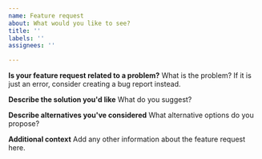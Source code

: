 ```yaml
---
name: Feature request
about: What would you like to see?
title: ''
labels: ''
assignees: ''

---
```


**Is your feature request related to a problem?**
What is the problem? If it is just an error, consider creating a bug report instead.

**Describe the solution you'd like**
What do you suggest?

**Describe alternatives you've considered**
What alternative options do you propose?

**Additional context**
Add any other information about the feature request here.
